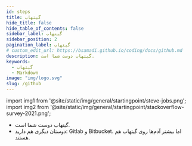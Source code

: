 ```yaml
---
id: steps
title: گیتهاب
hide_title: false
hide_table_of_contents: false
sidebar_label: گیتهاب
sidebar_position: 2
pagination_label: گیتهاب
# custom_edit_url: https://bsamadi.github.io/coding/docs/github.md
description: گیتهاب دوست شما است.
keywords:
  - گیتهاب
  - Markdown
image: "img/logo.svg"
slug: /github
---
```


import img1 from '@site/static/img/general/startingpoint/steve-jobs.png';
import img2 from '@site/static/img/general/startingpoint/stackoverflow-survey-2021.png';

- گیتهاب دوست شما است. 
- دوستان دیگری هم دارید: Gitlab و Bitbucket. اما بیشتر آدم‌ها روی گیتهاب هم هستند.
